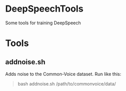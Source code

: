 # DeepSpeechTools
Some tools for training DeepSpeech

# Tools

## addnoise.sh

Adds noise to the Common-Voice dataset. Run like this:

> bash addnoise.sh /path/to/commonvoice/data/
